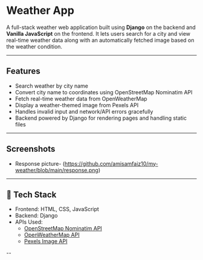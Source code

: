 # Weather App

A full-stack weather web application built using **Django** on the backend and **Vanilla JavaScript** on the frontend. It lets users search for a city and view real-time weather data along with an automatically fetched image based on the weather condition.

---

## Features

  -  Search weather by city name
  -  Convert city name to coordinates using OpenStreetMap Nominatim API
  -  Fetch real-time weather data from OpenWeatherMap
  -  Display a weather-themed image from Pexels API
  - Handles invalid input and network/API errors gracefully
  - Backend powered by Django for rendering pages and handling static files

---

## Screenshots

- Response picture-  (https://github.com/amisamfaiz10/my-weather/blob/main/response.png)

---

## 🧰 Tech Stack

- Frontend: HTML, CSS, JavaScript
- Backend: Django
- APIs Used:
  - [OpenStreetMap Nominatim API](https://nominatim.org/)
  - [OpenWeatherMap API](https://openweathermap.org/)
  - [Pexels Image API](https://www.pexels.com/api/)

--
